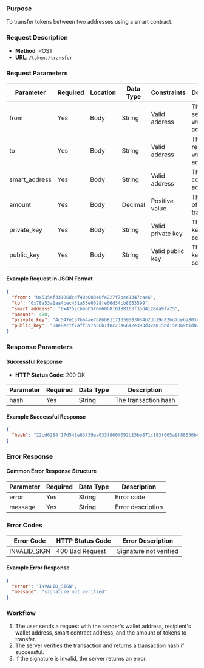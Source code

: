
### Purpose
To transfer tokens between two addresses using a smart contract.

### Request Description
- **Method**: POST  
- **URL**: `/tokens/transfer`

### Request Parameters

| Parameter      | Required | Location | Data Type | Constraints       | Description                            |
| -------------- | -------- | -------- | --------- | ----------------- | -------------------------------------- |
| from           | Yes      | Body     | String    | Valid address     | The sender's wallet address            |
| to             | Yes      | Body     | String    | Valid address     | The recipient's wallet address         |
| smart_address  | Yes      | Body     | String    | Valid address     | The smart contract address             |
| amount         | Yes      | Body     | Decimal   | Positive value    | The amount of tokens to transfer       |
| private_key    | Yes      | Body     | String    | Valid private key | The private key of the sender          |
| public_key     | Yes      | Body     | String    | Valid public key  | The public key of the sender           |

#### Example Request in JSON Format
```json
{
  "from": "0x535af33106dcdf40b68348fe227f7bee1347cae6",
  "to": "0x78a53a1aa4bec431a53e6628fe06d34cb8053599",
  "smart_address": "0x4752cbb6b5f0d60b816188163f35d4128da9fa75",
  "amount": 400,
  "private_key": "4c547e137bb4ae7b8bb81171359583054b2db19c82bd7beba803c6ae5f840165",
  "public_key": "04e8ec7f7aff597b56b1f0c23a6642e393d32a015bd15e369b1d0234948322940613a49ecee827983d7e5b38c5535af33106dcdf40b68348fe227f7bee1347cae6"
}
```

### Response Parameters

#### Successful Response
- **HTTP Status Code**: 200 OK

| Parameter   | Required | Data Type | Description                |
| ----------- | -------- | --------- | -------------------------- |
| hash        | Yes      | String    | The transaction hash       |

#### Example Successful Response
```json
{
  "hash": "22cd6284f17d541e63f39ea033f860f092b15bb871c183f065a9f88556bc0a17"
}
```

### Error Response
#### Common Error Response Structure

| Parameter | Required | Data Type | Description          |
| --------- | -------- | --------- | -------------------- |
| error     | Yes      | String    | Error code           |
| message   | Yes      | String    | Error description    |

### Error Codes

| Error Code              | HTTP Status Code  | Error Description                  |
| ----------------------- | ----------------- | ---------------------------------- |
| INVALID_SIGN            | 400 Bad Request   | Signature not verified             |

#### Example Error Response
```json
{
  "error": "INVALID_SIGN",
  "message": "signature not verified"
}
```

### Workflow
1. The user sends a request with the sender's wallet address, recipient's wallet address, smart contract address, and the amount of tokens to transfer.
2. The server verifies the transaction and returns a transaction hash if successful.
3. If the signature is invalid, the server returns an error.
